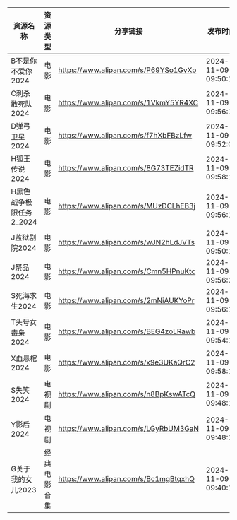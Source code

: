 | 资源名称            | 资源类型   | 分享链接                                 | 发布时间                |
| --------------- | ------ | ------------------------------------ | ------------------- |
| B不是你不爱你2024     | 电影     | https://www.alipan.com/s/P69YSo1GvXp | 2024-11-09 09:50:14 |
| C刺杀敢死队2024      | 电影     | https://www.alipan.com/s/1VkmY5YR4XC | 2024-11-09 09:56:12 |
| D弹弓卫星2024       | 电影     | https://www.alipan.com/s/f7hXbFBzLfw | 2024-11-09 09:52:09 |
| H狐王传说2024       | 电影     | https://www.alipan.com/s/8G73TEZidTR | 2024-11-09 09:58:13 |
| H黑色战争极限任务2_2024 | 电影     | https://www.alipan.com/s/MUzDCLhEB3j | 2024-11-09 09:56:15 |
| J监狱剧院2024       | 电影     | https://www.alipan.com/s/wJN2hLdJVTs | 2024-11-09 09:50:11 |
| J祭品2024         | 电影     | https://www.alipan.com/s/Cmn5HPnuKtc | 2024-11-09 09:56:22 |
| S死海求生2024       | 电影     | https://www.alipan.com/s/2mNiAUKYoPr | 2024-11-09 09:56:19 |
| T头号女毒枭2024      | 电影     | https://www.alipan.com/s/BEG4zoLRawb | 2024-11-09 09:54:10 |
| X血悬棺2024        | 电影     | https://www.alipan.com/s/x9e3UKaQrC2 | 2024-11-09 09:58:10 |
| S失笑2024         | 电视剧    | https://www.alipan.com/s/n8BpKswATcQ | 2024-11-09 09:48:17 |
| Y影后2024         | 电视剧    | https://www.alipan.com/s/LGyRbUM3GaN | 2024-11-09 09:48:14 |
| G关于我的女儿2023     | 经典电影合集 | https://www.alipan.com/s/Bc1mgBtqxhQ | 2024-11-09 09:40:10 |

